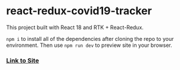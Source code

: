 # react-redux-covid19-tracker

This project built with React 18 and RTK + React-Redux.

`npm i` to install all of the dependencies after cloning the repo to your environment.
Then use `npm run dev` to preview site in your browser.


### [Link to Site](google.com)